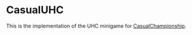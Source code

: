 # CasualUHC

This is the implementation of the UHC minigame for [CasualChampionship](https://github.com/CasualChampionships/CasualChampionships).
